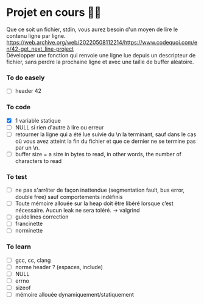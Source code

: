 # Projet en cours 👩‍💻

Que ce soit un fichier, stdin, vous aurez besoin d'un moyen de lire le contenu ligne par ligne.  
https://web.archive.org/web/20220508112214/https://www.codequoi.com/en/42-get_next_line-project  
 Développer une fonction qui renvoie une ligne lue depuis un descripteur de fichier, sans perdre la prochaine ligne et avec une taille de buffer aléatoire.

### To do easely

- [ ] header 42

### To code

- [x] 1 variable statique
- [ ] NULL si rien d'autre à lire ou erreur
- [ ] retourner la ligne qui a été lue suivie du \n la terminant, sauf dans le cas où vous avez atteint la fin du fichier et que ce dernier ne se termine pas par un \n.
- [ ] buffer size = a size in bytes to read, in other words, the number of characters to read

### To test

- [ ] ne pas s'arrêter de façon inattendue (segmentation fault, bus error, double free) sauf comportements indéfinis
- [ ] Toute mémoire allouée sur la heap doit être libéré lorsque c’est nécessaire. Aucun leak ne sera toléré. -> valgrind
- [ ] guidelines correction
- [ ] francinette
- [ ] norminette

### To learn

- [ ] gcc, cc, clang
- [ ] norme header ? (espaces, include)
- [ ] NULL
- [ ] errno
- [ ] sizeof
- [ ] mémoire allouée dynamiquement/statiquement
